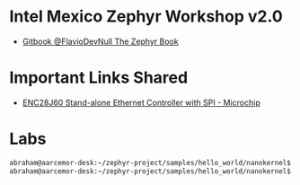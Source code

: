 # Intel Mexico Zephyr Workshop v2.0

- [Gitbook @FlavioDevNull The Zephyr Book](https://flaviodevnull.gitbooks.io/the-zephyr-book/content/)

# Important Links Shared

- [ENC28J60 Stand-alone Ethernet Controller with SPI - Microchip](http://ww1.microchip.com/downloads/en/devicedoc/39662a.pdf)

# Labs

```sh
abraham@aarcemor-desk:~/zephyr-project/samples/hello_world/nanokernel$ make pristine
abraham@aarcemor-desk:~/zephyr-project/samples/hello_world/nanokernel$ make BOARD
```